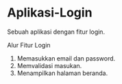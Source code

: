 # Aplikasi-Login
Sebuah aplikasi dengan fitur login.

Alur Fitur Login
1. Memasukkan email dan password.
2. Memvalidasi masukan.
3. Menampilkan halaman beranda.
